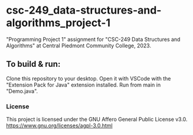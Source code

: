 # csc-249_data-structures-and-algorithms_project-1
"Programming Project 1" assignment for "CSC-249 Data Structures and Algorithms" at Central Piedmont Community College, 2023.

## To build & run:
Clone this repository to your desktop.
Open it with VSCode with the "Extension Pack for Java" extension installed.
Run from main in "Demo.java".

### License
This project is licensed under the GNU Affero General Public License v3.0. 
https://www.gnu.org/licenses/agpl-3.0.html
